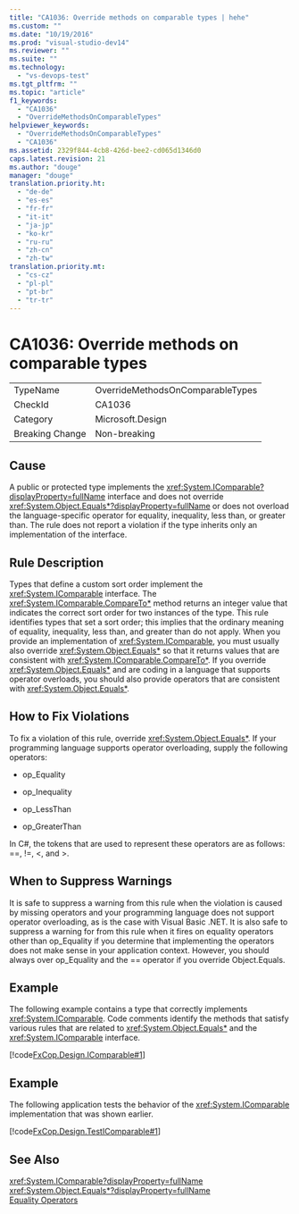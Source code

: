 ```yaml
---
title: "CA1036: Override methods on comparable types | hehe"
ms.custom: ""
ms.date: "10/19/2016"
ms.prod: "visual-studio-dev14"
ms.reviewer: ""
ms.suite: ""
ms.technology: 
  - "vs-devops-test"
ms.tgt_pltfrm: ""
ms.topic: "article"
f1_keywords: 
  - "CA1036"
  - "OverrideMethodsOnComparableTypes"
helpviewer_keywords: 
  - "OverrideMethodsOnComparableTypes"
  - "CA1036"
ms.assetid: 2329f844-4cb8-426d-bee2-cd065d1346d0
caps.latest.revision: 21
ms.author: "douge"
manager: "douge"
translation.priority.ht: 
  - "de-de"
  - "es-es"
  - "fr-fr"
  - "it-it"
  - "ja-jp"
  - "ko-kr"
  - "ru-ru"
  - "zh-cn"
  - "zh-tw"
translation.priority.mt: 
  - "cs-cz"
  - "pl-pl"
  - "pt-br"
  - "tr-tr"
---
```

# CA1036: Override methods on comparable types
|||  
|-|-|  
|TypeName|OverrideMethodsOnComparableTypes|  
|CheckId|CA1036|  
|Category|Microsoft.Design|  
|Breaking Change|Non-breaking|  
  
## Cause  
 A public or protected type implements the <xref:System.IComparable?displayProperty=fullName> interface and does not override <xref:System.Object.Equals*?displayProperty=fullName> or does not overload the language-specific operator for equality, inequality, less than, or greater than. The rule does not report a violation if the type inherits only an implementation of the interface.  
  
## Rule Description  
 Types that define a custom sort order implement the <xref:System.IComparable> interface. The <xref:System.IComparable.CompareTo*> method returns an integer value that indicates the correct sort order for two instances of the type. This rule identifies types that set a sort order; this implies that the ordinary meaning of equality, inequality, less than, and greater than do not apply. When you provide an implementation of <xref:System.IComparable>, you must usually also override <xref:System.Object.Equals*> so that it returns values that are consistent with <xref:System.IComparable.CompareTo*>. If you override <xref:System.Object.Equals*> and are coding in a language that supports operator overloads, you should also provide operators that are consistent with <xref:System.Object.Equals*>.  
  
## How to Fix Violations  
 To fix a violation of this rule, override <xref:System.Object.Equals*>. If your programming language supports operator overloading, supply the following operators:  
  
-   op_Equality  
  
-   op_Inequality  
  
-   op_LessThan  
  
-   op_GreaterThan  
  
 In C#, the tokens that are used to represent these operators are as follows: ==, !=, \<, and >.  
  
## When to Suppress Warnings  
 It is safe to suppress a warning from this rule when the violation is caused by missing operators and your programming language does not support operator overloading, as is the case with Visual Basic .NET. It is also safe to suppress a warning for from this rule when it fires on equality operators other than op_Equality if you determine that implementing the operators does not make sense in your application context. However, you should always over op_Equality and the == operator if you override Object.Equals.  
  
## Example  
 The following example contains a type that correctly implements <xref:System.IComparable>. Code comments identify the methods that satisfy various rules that are related to <xref:System.Object.Equals*> and the <xref:System.IComparable> interface.  
  
 [!code[FxCop.Design.IComparable#1](../code-quality/codesnippet/CSharp/ca1036--override-methods-on-comparable-types_1.cs)]  
  
## Example  
 The following application tests the behavior of the <xref:System.IComparable> implementation that was shown earlier.  
  
 [!code[FxCop.Design.TestIComparable#1](../code-quality/codesnippet/CSharp/ca1036--override-methods-on-comparable-types_2.cs)]  
  
## See Also  
 <xref:System.IComparable?displayProperty=fullName>   
 <xref:System.Object.Equals*?displayProperty=fullName>   
 [Equality Operators](../Topic/Equality%20Operators.md)